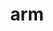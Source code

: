 ---
sub_projects:
- project_email: arm-trusted-firmware
  project_link_name: arm-trusted-firmware
  project_maintainers: ''
  project_name: arm-trusted-firmware
  project_patches_url: http://patches.linaro.org/api/projects/229/?format=json
  project_scm_url: ''
  project_url: https://github.com/ARM-software/arm-trusted-firmware
- project_email: linux-arm-kernel@lists.infradead.org
  project_link_name: linux-arm-kernel
  project_maintainers: ''
  project_name: linux-arm-kernel
  project_patches_url: http://patches.linaro.org/api/projects/12/?format=json
  project_scm_url: git://git.kernel.org/pub/scm/linux/kernel/git/torvalds/linux.git
  project_url: https://git.kernel.org/pub/scm/linux/kernel/git/torvalds/linux.git/commit/
- project_email: linux-arm-msm@vger.kernel.org
  project_link_name: linux-arm-msm
  project_maintainers: ''
  project_name: linux-arm-msm
  project_patches_url: http://patches.linaro.org/api/projects/196/?format=json
  project_scm_url: git://git.kernel.org/pub/scm/linux/kernel/git/stable/linux-stable.git
  project_url: https://git.kernel.org/pub/scm/linux/kernel/git/stable/linux.git/commit
title: arm
---